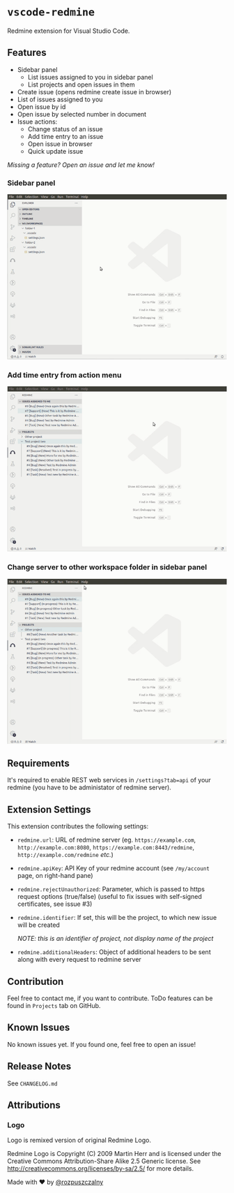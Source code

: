 # `vscode-redmine`

Redmine extension for Visual Studio Code.

## Features

- Sidebar panel
  - List issues assigned to you in sidebar panel
  - List projects and open issues in them
- Create issue (opens redmine create issue in browser)
- List of issues assigned to you
- Open issue by id
- Open issue by selected number in document
- Issue actions:
  - Change status of an issue
  - Add time entry to an issue
  - Open issue in browser
  - Quick update issue

_Missing a feature? Open an issue and let me know!_

### Sidebar panel

![Sidebar panel GIF showcase](./resources/redmine-sidebar-panel.gif)

### Add time entry from action menu

![Add time entry from action menu GIF showcase](./resources/redmine-add-time-entry.gif)

### Change server to other workspace folder in sidebar panel

![Change server to other workspace folder in sidebar panel GIF showcase](./resources/redmine-change-sidebar-server.gif)

## Requirements

It's required to enable REST web services in `/settings?tab=api` of your redmine (you have to be administator of redmine server).

## Extension Settings

This extension contributes the following settings:

- `redmine.url`: URL of redmine server (eg. `https://example.com`, `http://example.com:8080`, `https://example.com:8443/redmine`, `http://example.com/redmine` _etc._)
- `redmine.apiKey`: API Key of your redmine account (see `/my/account` page, on right-hand pane)
- `redmine.rejectUnauthorized`: Parameter, which is passed to https request options (true/false) (useful to fix issues with self-signed certificates, see issue #3)
- `redmine.identifier`: If set, this will be the project, to which new issue will be created

  _NOTE: this is an identifier of project, not display name of the project_

- `redmine.additionalHeaders`: Object of additional headers to be sent along with every request to redmine server

## Contribution

Feel free to contact me, if you want to contribute. ToDo features can be found in `Projects` tab on GitHub.

## Known Issues

No known issues yet. If you found one, feel free to open an issue!

## Release Notes

See `CHANGELOG.md`

## Attributions

### Logo

Logo is remixed version of original Redmine Logo.

Redmine Logo is Copyright (C) 2009 Martin Herr and is licensed under the Creative Commons Attribution-Share Alike 2.5 Generic license.
See http://creativecommons.org/licenses/by-sa/2.5/ for more details.

Made with ❤️ by [@rozpuszczalny](https://tomaszdomanski.com)
